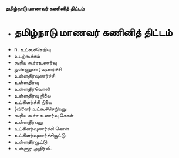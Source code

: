 **தமிழ்நாடு மாணவர் கணினித் திட்டம்**
- # தமிழ்நாடு மாணவர் கணினித் திட்டம்
- n. உட்கூச்செறிவு
- உடற்கூச்சம்
- கூரிய கூச்சஉணர்வு
- நுண்ணுணர்வுணர்ச்சி
- உள்ளதிர்வுணர்ச்சி
- உள்ளதிர்வு
- உள்ளதிர்வொலி
- உள்ளதிர்வு நிலை
- உட்கிளர்ச்சி நிலை
- (வினை) உட்கூச்செறிவுறு
- கூரிய கூச்ச உணர்வு கொள்
- உள்ளதிர்வுறு
- உட்கிளர்வுணர்ச்சி கொள்
- உட்கிளர்வுணர்ச்சியூட்டு
- உள்ளதிர்வூட்டு
- உள்ளுர அதிர்வி.

